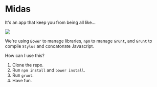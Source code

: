 # Midas

It's an app that keep you from being all like...

![](https://media0.giphy.com/media/Vfbloa5iOdix2/200.gif)

We're using `Bower` to manage libraries, `npm` to manage `Grunt`, and `Grunt` to compile `Stylus` and concatonate Javascript.

How can I use this?

1. Clone the repo.
2. Run `npm install` and `bower install`.
3. Run `grunt`.
4. Have fun. 
